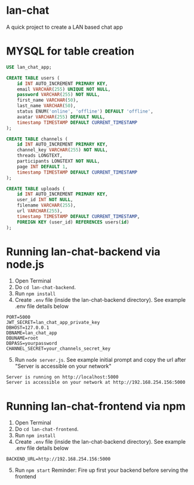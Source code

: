 # lan-chat
A quick project to create a LAN based chat app

# MYSQL for table creation
~~~~sql
USE lan_chat_app;

CREATE TABLE users (
    id INT AUTO_INCREMENT PRIMARY KEY,
    email VARCHAR(255) UNIQUE NOT NULL,
    password VARCHAR(255) NOT NULL,
    first_name VARCHAR(50),
    last_name VARCHAR(50),
    status ENUM('online', 'offline') DEFAULT 'offline',
    avatar VARCHAR(255) DEFAULT NULL,
    timestamp TIMESTAMP DEFAULT CURRENT_TIMESTAMP
);

CREATE TABLE channels (
    id INT AUTO_INCREMENT PRIMARY KEY,
    channel_key VARCHAR(255) NOT NULL,
    threads LONGTEXT,
    participants LONGTEXT NOT NULL,
    page INT DEFAULT 1,
    timestamp TIMESTAMP DEFAULT CURRENT_TIMESTAMP
);

CREATE TABLE uploads (
    id INT AUTO_INCREMENT PRIMARY KEY,
    user_id INT NOT NULL,
    filename VARCHAR(255),
    url VARCHAR(255),
    timestamp TIMESTAMP DEFAULT CURRENT_TIMESTAMP,
    FOREIGN KEY (user_id) REFERENCES users(id)
);
~~~~

# Running lan-chat-backend via node.js
1. Open Terminal
2. Do `cd lan-chat-backend`.
3. Run `npm install`
4. Create `.env` file (inside the lan-chat-backend directory). See example .env file details below
```
PORT=5000
JWT_SECRET=lan_chat_app_private_key
DBHOST=127.0.0.1
DBNAME=lan_chat_app
DBUNAME=root
DBPASS=yourpassword
CHANNEL_SECRET=your_channels_secret_key
```
5. Run `node server.js`. See example initial prompt and copy the url after "Server is accessible on your network"
```
Server is running on http://localhost:5000
Server is accessible on your network at http://192.168.254.156:5000
```

# Running lan-chat-frontend via npm
1. Open Terminal
2. Do `cd lan-chat-frontend`.
3. Run `npm install`
4. Create `.env` file (inside the lan-chat-backend directory). See example .env file details below
```
BACKEND_URL=http://192.168.254.156:5000
```
5. Run `npm start`
Reminder: Fire up first your backend before serving the frontend

